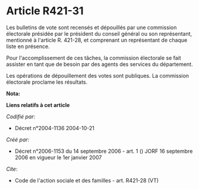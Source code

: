 # Article R421-31

Les bulletins de vote sont recensés et dépouillés par une commission électorale présidée par le président du conseil général
ou son représentant, mentionné à l'article R. 421-28, et comprenant un représentant de chaque liste en présence. 

Pour l'accomplissement de ces tâches, la commission électorale se fait assister en tant que de besoin par des agents des
services du département. 

Les opérations de dépouillement des votes sont publiques. La commission électorale proclame les résultats.

**Nota:**



**Liens relatifs à cet article**

_Codifié par_:

  - Décret n°2004-1136 2004-10-21

_Créé par_:

  - Décret n°2006-1153 du 14 septembre 2006 - art. 1 () JORF 16 septembre 2006 en vigueur le 1er janvier 2007

_Cite_:

  - Code de l'action sociale et des familles - art. R421-28 (VT)
